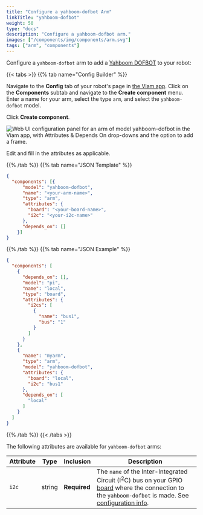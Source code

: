 ```yaml
---
title: "Configure a yahboom-dofbot Arm"
linkTitle: "yahboom-dofbot"
weight: 50
type: "docs"
description: "Configure a yahboom-dofbot arm."
images: ["/components/img/components/arm.svg"]
tags: ["arm", "components"]
---
```


Configure a `yahboom-dofbot` arm to add a [Yahboom DOFBOT](https://category.yahboom.net/collections/r-robotics-arm) to your robot:

{{< tabs >}}
{{% tab name="Config Builder" %}}

Navigate to the **Config** tab of your robot's page in [the Viam app](https://app.viam.com).
Click on the **Components** subtab and navigate to the **Create component** menu.
Enter a name for your arm, select the type `arm`, and select the `yahboom-dofbot` model.

Click **Create component**.

![Web UI configuration panel for an arm of model yahboom-dofbot in the Viam app, with Attributes & Depends On drop-downs and the option to add a frame.](../img/yahboom-dofbot-ui-config.png)

Edit and fill in the attributes as applicable.

{{% /tab %}}
{{% tab name="JSON Template" %}}

```json {class="line-numbers linkable-line-numbers"}
{
  "components": [{
      "model": "yahboom-dofbot",
      "name": "<your-arm-name>",
      "type": "arm",
      "attributes": {
        "board": "<your-board-name>",
        "i2c": "<your-i2c-name>"
      },
      "depends_on": []
    }]
}
```

{{% /tab %}}
{{% tab name="JSON Example" %}}

```json {class="line-numbers linkable-line-numbers"}
{
  "components": [
    {
      "depends_on": [],
      "model": "pi",
      "name": "local",
      "type": "board",
      "attributes": {
        "i2cs": [
          {
            "name": "bus1",
            "bus": "1"
          }
        ]
      }
    },
    {
      "name": "myarm",
      "type": "arm",
      "model": "yahboom-dofbot",
      "attributes": {
        "board": "local",
        "i2c": "bus1"
      },
      "depends_on": [
        "local"
      ]
    }
  ]
}
```

{{% /tab %}}
{{< /tabs >}}

The following attributes are available for `yahboom-dofbot` arms:

| Attribute | Type | Inclusion | Description |
| --------- | ---- | ----------| ----------- |
| `i2c`  | string | **Required** | The `name` of the Inter-Integrated Circuit (I<sup>2</sup>C) bus on your GPIO [board](/components/board/) where the connection to the `yahboom-dofbot` is made. See [configuration info](/components/board/#i2cs). |
